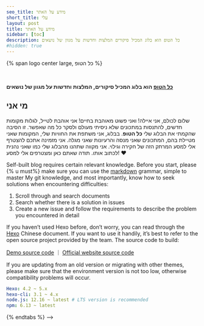 ```yaml
---
seo_title: מידע על האתר
short_title: עלי
layout: post
title: מידע על האתר
sidebar: [toc]
description: כל הטופ הוא בלוג המכיל סיקורים המלצות וחדשות על מגוון של נושאים
#hidden: true
---
```


<p>
{% span logo center large, כל הטופ %}
<!-- {% span center small logo, רק הטופ וכל מה שיש ממנו %} -->
</p>
<br>

**[כל הטופ](https://kolha.top) הוא בלוג המכיל סיקורים, המלצות וחדשות על מגוון של נושאים**

<!-- {} link example blog, https://volantis.js.org/examples/ %} -->

## מי אני
שלום לכולם, אני איילה! ואני פשוט מאוהבת בחיים! אני אוהבת לטייל, לגלות מקומות חדשים, להתנסות במתכונים שלא ניסיתי מעולם ולסקר כל מה שאפשר. זו הסיבה שהקמתי את הבלוג שלי **כל הטופ**.
 בבלוג, אני משתפת את החוויות שלי, המקומות שאני מטיילת בהם, המתכונים שאני מנסה והרעיונות שאני מגלה. אני מזמינה אתכם להצטרף אלי למסע המרתק הזה של חקירה וגילוי. אני מקווה שתהנו מהבלוג שלי כמו שאני נהנית לכתוב אותו. תודה שאתם כאן ומצטרפים אלי למסע! ❤

<!-- 
{% tabs prepare, 1 %}

<!-- tab ability conditions -->

Self-built blog requires certain relevant knowledge. Before you start, please {% u must%} make sure you can use the [markdown](https://www.runoob.com/markdown/md-tutorial.html) grammar, simple to master My git knowledge, and most importantly, know how to seek solutions when encountering difficulties:

1. Scroll through and search documents
2. Search whether there is a solution in issues
3. Create a new issue and follow the requirements to describe the problem you encountered in detail

If you haven’t used Hexo before, don’t worry, you can read through the [Hexo](https://hexo.io/zh-cn/docs/) Chinese document. If you want to use it handily, it’s best to refer to the open source project provided by the team. The source code to build:

[Demo source code](https://github.com/volantis-x/demo) ｜ [Official website source code](https://github.com/volantis-x/volantis-x.github.io)

<!-- endtab -->

<!-- tab environment configuration conditions -->

If you are updating from an old version or migrating with other themes, please make sure that the environment version is not too low, otherwise compatibility problems will occur.

```yaml
Hexo: 4.2 ~ 5.x
hexo-cli: 3.1 ~ 4.x
node.js: 12.16 ~ latest # LTS version is recommended
npm: 6.13 ~ latest
```

<!-- endtab -->

{% endtabs %} -->
